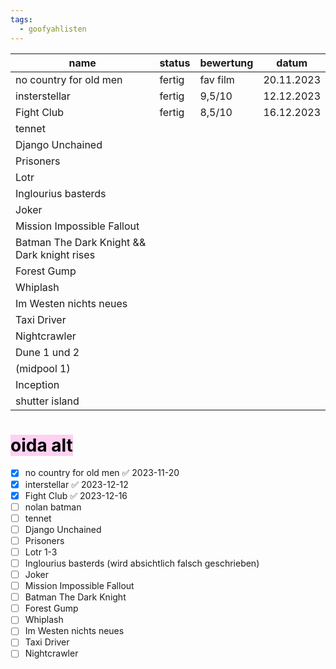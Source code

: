 ```yaml
---
tags:
  - goofyahlisten
---
```


| name                                        | status | bewertung | datum      |
| ------------------------------------------- | ------ | --------- | ---------- |
| no country for old men                      | fertig | fav film  | 20.11.2023 |
| insterstellar                               | fertig | 9,5/10    | 12.12.2023 |
| Fight Club                                  | fertig | 8,5/10    | 16.12.2023 |
| tennet                                      |        |           |            |
| Django Unchained                            |        |           |            |
| Prisoners                                   |        |           |            |
| Lotr                                        |        |           |            |
| Inglourius basterds                         |        |           |            |
| Joker                                       |        |           |            |
| Mission Impossible Fallout                  |        |           |            |
| Batman The Dark Knight && Dark knight rises |        |           |            |
| Forest Gump                                 |        |           |            |
| Whiplash                                    |        |           |            |
| Im Westen nichts neues                      |        |           |            |
| Taxi Driver                                 |        |           |            |
| Nightcrawler                                |        |           |            |
| Dune 1 und 2                                |        |           |            |
| (midpool 1)                                 |        |           |            |
| Inception                                   |        |           |            |
| shutter island                              |        |           |            |

# <mark style="background: #FFB8EBA6;">oida alt</mark>

- [x] no country for old men ✅ 2023-11-20
- [x] interstellar ✅ 2023-12-12
- [x] Fight Club ✅ 2023-12-16
- [ ] nolan batman
- [ ] tennet
- [ ] Django Unchained 
- [ ] Prisoners 
- [ ] Lotr 1-3
- [ ] Inglourius basterds (wird absichtlich falsch geschrieben)
- [ ] Joker
- [ ] Mission Impossible Fallout
- [ ] Batman The Dark Knight
- [ ] Forest Gump
- [ ] Whiplash 
- [ ] Im Westen nichts neues
- [ ] Taxi Driver 
- [ ] Nightcrawler
